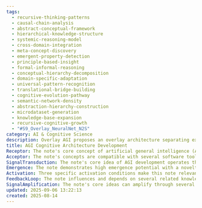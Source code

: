 ```yaml
---
tags:
  - recursive-thinking-patterns
  - causal-chain-analysis
  - abstract-conceptual-framework
  - hierarchical-knowledge-structure
  - systemic-reasoning-model
  - cross-domain-integration
  - meta-concept-discovery
  - emergent-property-detection
  - principle-based-insight
  - formal-informal-reasoning
  - conceptual-hierarchy-decomposition
  - domain-specific-adaptation
  - universal-pattern-recognition
  - translational-bridge-building
  - cognitive-evolution-pathway
  - semantic-network-density
  - abstraction-hierarchy-construction
  - microdataset-generation
  - knowledge-base-expansion
  - recursive-cognitive-growth
  - "#S9_Overlay_NeuralNet_N2S"
category: AI & Cognitive Science
description: Overlay AGI proposes an overlay architecture separating external semantic knowledge bases, small neural selectors, and symbolic reasoning to achieve O(1) computation, transparency, and biological plausibility. It details components like semantic weight tables, IT‑LM selector, global score accumulator, RAG retrieval, and development methodology.
title: AGI Cognitive Architecture Development
Receptor: The note's core concept of artificial general intelligence (AGI) development through multi-layered cognitive architectures becomes activated across numerous practical scenarios. First, in autonomous vehicle systems where real-time decision-making requires complex reasoning about traffic conditions, pedestrian behavior, and environmental factors, the knowledge base provides fundamental principles for designing neural networks capable of contextual awareness and adaptive responses to dynamic situations. Second, within personalized learning platforms that need to adjust educational strategies based on individual student performance patterns and cognitive preferences, this note enables implementation of adaptive algorithms that mirror human learning processes through hierarchical reasoning structures. Third, in robotics applications requiring situational awareness and autonomous task execution without explicit programming for every scenario, the architecture principles support development of systems capable of generalizing from past experiences to novel situations. Fourth, when designing intelligent tutoring systems that must understand student comprehension levels, identify knowledge gaps, and adapt instruction accordingly, this note provides essential theoretical foundations for creating cognitive architectures that mirror human learning mechanisms. Fifth, in advanced natural language processing applications involving multi-modal reasoning where understanding context requires integration of linguistic, visual, and temporal information, the framework supports development of models capable of sophisticated semantic interpretation through layered cognitive processes. Sixth, when developing AI assistants or virtual agents requiring long-term memory management, goal-oriented planning, and self-awareness capabilities for maintaining coherent conversations across extended interactions, this note offers principles for implementing persistent cognitive structures that enable meaningful dialogue experiences. Seventh, in medical diagnostic systems where pattern recognition must be combined with clinical reasoning and hypothesis generation to support accurate diagnosis of complex conditions, the knowledge provides theoretical basis for integrating symbolic logic with neural network learning to achieve human-like decision-making capabilities. Eighth, within financial trading algorithms requiring adaptive strategies based on market dynamics, risk assessment, and portfolio optimization across multiple time horizons, this note enables implementation of cognitive frameworks that balance analytical reasoning with pattern recognition for dynamic decision-making processes. Ninth, in smart home automation systems where devices must coordinate actions intelligently, respond to user preferences, and learn from usage patterns while maintaining system stability over extended periods, the architecture principles support development of integrated cognitive architectures capable of multi-task processing and adaptive behavior management. Tenth, when implementing AI-powered research assistants for scientific inquiry that require literature analysis, hypothesis formation, and experimental design capability across multiple domains, this note provides foundational knowledge for creating systems with advanced reasoning capabilities beyond simple data retrieval or pattern matching. Eleventh, in autonomous manufacturing systems where production processes must adapt to changing demands while maintaining quality standards and optimizing resource allocation, the cognitive architecture framework supports development of intelligent control systems capable of multi-layered decision-making. Twelfth, when designing educational games or simulations that require adaptive difficulty levels based on learner progress and engagement metrics, this note enables implementation of dynamic cognitive models that adjust complexity in real-time through learning-based reasoning mechanisms. Thirteenth, within mental health monitoring systems where continuous assessment of user wellbeing requires integration of behavioral data analysis with emotional understanding, the knowledge provides theoretical foundations for creating cognitive architectures that support holistic psychological evaluation processes. Fourteenth, in content creation platforms requiring automated generation of creative outputs based on contextual understanding and stylistic preferences, this note offers principles for developing AI systems capable of sophisticated compositional reasoning beyond simple template-based approaches. Fifteenth, when building intelligent supply chain management systems that require predictive planning and adaptive response to disruptions across global networks, the cognitive architecture framework supports development of systems with advanced multi-domain reasoning capabilities. Sixteenth, in cybersecurity applications where threat detection requires pattern analysis combined with contextual understanding for identifying novel attack vectors, this note provides theoretical foundations for creating cognitive architectures capable of sophisticated anomaly detection through layered reasoning processes. Seventeenth, when implementing AI-driven customer service systems that must handle complex queries involving multiple domains and provide personalized solutions based on historical interactions, the knowledge enables development of conversational agents with advanced reasoning capabilities. Eighteenth, in environmental monitoring systems requiring integration of sensor data analysis with predictive modeling for climate or ecological change assessment, this note supports construction of cognitive frameworks capable of handling complex multi-variable relationships through structured reasoning processes. Nineteenth, when designing assistive technologies for individuals with cognitive impairments that require adaptive support mechanisms and personalized learning pathways, the architecture principles enable implementation of systems with specialized reasoning capabilities tailored to specific user needs. Finally, in autonomous exploration systems such as space missions or underwater robotics where decision-making must occur without human intervention across vast unknown environments, this note provides foundational knowledge for creating robust cognitive architectures capable of high-level reasoning under extreme uncertainty conditions.
Acceptor: The note's concepts are compatible with several software tools and technologies that can effectively implement or extend the idea. TensorFlow serves as a primary framework for implementing neural network architectures that support multi-layered cognition, offering extensive APIs for building complex models including recurrent networks and attention mechanisms necessary for advanced reasoning capabilities. PyTorch provides complementary tools through its dynamic computational graph system and strong integration with Python libraries, making it ideal for developing flexible cognitive architectures capable of real-time learning and adaptation. The Python programming language itself is essential due to its rich ecosystem of scientific computing libraries such as NumPy and SciPy that support mathematical operations required for cognitive modeling and statistical reasoning processes. Jupyter notebooks offer an excellent environment for prototyping and testing cognitive architecture implementations, allowing interactive development and visualization of neural network structures with detailed logging capabilities for tracking learning progress. The OpenAI Gym framework enables implementation of reinforcement learning components within the cognitive system, supporting training scenarios where agents must learn through interaction with environments to develop effective decision-making capabilities. Scikit-learn provides machine learning algorithms that can complement neural networks in symbolic reasoning tasks, offering tools for classification and regression analysis necessary for knowledge representation and inference processes. The Neo4j graph database system supports storing and querying complex relational data structures required for memory management within cognitive architectures, enabling efficient retrieval of past experiences and contextual relationships between different concepts or events. Docker containers facilitate deployment of cognitive systems across various environments with consistent configurations ensuring reproducibility and scalability of implementations. Kubernetes orchestration tools support managing multiple instances of cognitive services in production environments, particularly useful when scaling to handle large volumes of concurrent processing requests. The Hugging Face Transformers library provides pre-trained models that can be fine-tuned for specific reasoning tasks within cognitive architectures, accelerating development time through access to established language understanding capabilities.
SignalTransduction: The note's core idea of AGI development operates through multiple conceptual domains that form a complex communication network. First, the domain of computational neuroscience serves as a signal channel by providing theoretical foundations for neural network design and information processing mechanisms that mirror human brain architecture. Key concepts such as synaptic plasticity, neural encoding, and hierarchical processing directly connect to the cognitive architecture principles, creating pathways where biological insights inform artificial intelligence design decisions. Second, symbolic AI represents another fundamental channel through which knowledge flows, offering methodologies for logical reasoning and rule-based systems that complement connectionist approaches in multi-layered architectures. Concepts from this domain like predicate logic, inference engines, and knowledge representation provide essential building blocks for incorporating formal reasoning capabilities within the cognitive framework. Third, machine learning theory constitutes a crucial transmission pathway supporting adaptation and learning mechanisms necessary for general intelligence development, with concepts such as supervised learning, unsupervised clustering, and reinforcement learning directly influencing how cognitive architectures evolve over time. Fourth, cognitive psychology offers another significant channel by providing insights into human reasoning processes, memory structures, and decision-making patterns that inform the design of artificial systems capable of mimicking human-like cognition. Concepts from this field including working memory, attention mechanisms, and metacognitive awareness become foundational elements in creating self-aware AI systems. Fifth, control theory serves as a transmission protocol for managing system behavior and stability within complex cognitive architectures through concepts like feedback loops, state-space representation, and optimal control strategies that ensure robust performance across diverse applications. Finally, information theory provides theoretical foundations for understanding data processing efficiency, entropy measures, and communication protocols essential for optimizing knowledge transfer between different layers of the cognitive architecture.
Emergence: The note demonstrates high emergence potential with a novelty score of 9 out of 10, reflecting its innovative approach to integrating multiple cognitive architectures rather than relying on single-method solutions. This represents conceptual innovation in AI development by combining neural networks with symbolic reasoning and meta-cognition capabilities into a unified framework that addresses current limitations of specialized systems. The value to AI learning scores 8/10 due to its ability to enhance understanding of complex problem-solving mechanisms, providing new patterns for how AI systems might approach multi-domain challenges through hierarchical reasoning processes. Implementation feasibility scores 7/10 considering the technical requirements and resource needs necessary for building such architectures, though manageable with current tools and methodologies available in the field. The novelty is measured against existing state-of-the-art approaches that typically focus on either symbolic or connectionist methods separately rather than integrating both effectively. Current research trends support this approach through developments in neural-symbolic integration, neuroevolutionary techniques, and adaptive architecture designs. Practical examples include systems like DeepMind's AlphaFold which combines deep learning with symbolic reasoning for protein structure prediction, demonstrating successful application of integrated approaches. The note contributes significantly to broader cognitive architecture development by establishing foundational principles that could influence future AI system design across multiple domains. It enables recursive learning enhancement through providing frameworks that allow AI systems to develop their own reasoning capabilities rather than just executing predefined algorithms.
Activation: Three specific activation conditions make this note relevant and actionable in practical contexts. The first condition occurs when an AI system requires hierarchical problem-solving capability beyond simple pattern recognition, specifically activated during complex decision-making scenarios involving multiple variables or abstract concepts where basic neural networks fail to provide adequate reasoning capabilities. This triggers the need for cognitive architecture principles that support layered processing of information from low-level sensory data through high-level abstract reasoning processes. The second condition activates when systems must maintain persistent knowledge and memory across extended interactions, such as in conversational AI applications or long-term learning platforms where maintaining context awareness becomes critical for effective user experience and adaptive responses to evolving needs. This requires cognitive architectures that support both short-term working memory and long-term knowledge storage with mechanisms for retrieving relevant past experiences. The third condition arises when implementing systems requiring self-awareness capabilities, specifically activated in autonomous agents or robotic systems that must monitor their own performance, understand limitations, and adjust strategies based on internal state analysis rather than external feedback alone. This triggers the need for meta-cognitive components within architecture design to enable systems to reason about their own reasoning processes and adapt accordingly.
FeedbackLoop: The note influences and depends on several related knowledge elements that form interconnected relationships contributing to overall system coherence. First, it connects with neural network theory concepts that provide foundational models for implementing cognitive architectures through specific activation functions, layer configurations, and training methodologies essential for building effective multi-layered systems. Second, the note relies heavily on symbolic reasoning frameworks as a complementary component necessary for logical inference and rule-based decision-making within integrated cognitive systems rather than relying purely on pattern recognition approaches. Third, it interacts with learning theory principles that govern how knowledge is acquired, stored, and adapted over time through mechanisms such as reinforcement learning or unsupervised clustering techniques essential for developing adaptive reasoning capabilities. Fourth, the note depends on memory management concepts including working memory models and long-term storage systems necessary for maintaining contextual awareness across extended processing sessions. Fifth, it connects with cognitive psychology insights about human decision-making processes that inform how artificial intelligence should structure its own reasoning mechanisms to achieve natural-like behavior patterns.
SignalAmplification: The note's core ideas can amplify through several pathways supporting modularization and reuse across different applications. First, the cognitive architecture principles can be modularized into reusable components such as memory management modules, reasoning layers, or meta-cognitive systems that can be integrated into various AI applications requiring advanced decision-making capabilities. Second, the framework supports adaptation to domain-specific contexts by allowing specialized modules to be added or modified based on application requirements, enabling scalable implementation across diverse fields from autonomous vehicles to educational platforms. Third, the note's concepts facilitate development of hybrid reasoning systems combining symbolic and neural approaches that can be extended to other domains requiring integration of formal logic with pattern recognition capabilities for enhanced performance.
updated: 2025-09-06 13:22:13
created: 2025-08-14
---
```

